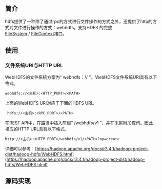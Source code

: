 ## 简介

hdfs提供了一种除了通过rpc的方式进行文件操作的方式之外，还提供了http的方式对文件进行操作的方式：webhdfs。支持HDFS 的完整[FileSystem](https://hadoop.org.cn/docs/api/org/apache/hadoop/fs/FileSystem.html) / [FileContext](https://hadoop.org.cn/docs/api/org/apache/hadoop/fs/FileContext.html)接口。



## 使用

### 文件系统URI与HTTP URL

WebHDFS的文件系统方案为“ webhdfs：// ”。WebHDFS文件系统URI具有以下格式。

```textile
webhdfs://<主机>:<HTTP_PORT>/<PATH>
```

上面的WebHDFS URI对应于下面的HDFS URI。

```textile
 hdfs://<主机>:<RPC_PORT>/<PATH>
```



在REST API中，在路径中插入前缀“ /webhdfs/v1 ”，并在末尾附加查询。因此，相应的HTTP URL具有以下格式。

```url
http://<主机>:<HTTP_PORT>/webhdfs/v1/<PATH>?op=create
```

详细可以参考：[https://hadoop.apache.org/docs/r3.4.1/hadoop-project-dist/hadoop-hdfs/WebHDFS.html](https://hadoop.apache.org/docs/r3.4.1/hadoop-project-dist/hadoop-hdfs/WebHDFS.html)



## 源码实现



